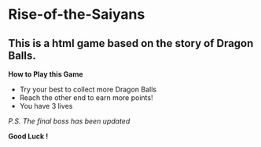 # Rise-of-the-Saiyans
## This is a html game based on the story of Dragon Balls.

**How to Play this Game**

- Try your best to collect more Dragon Balls
- Reach the other end to earn more points!
- You have 3 lives

*P.S. The final boss has been updated*

**Good Luck !**
